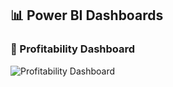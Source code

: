 ## 📊 Power BI Dashboards


### 🔹 Profitability Dashboard
![Profitability Dashboard](Gifs/Profitability.gif)

